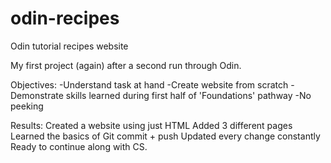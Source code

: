 # odin-recipes
Odin tutorial recipes website


My first project (again) after a second run through Odin.

Objectives:
-Understand task at hand
-Create website from scratch
-Demonstrate skills learned during first half of 'Foundations' pathway
-No peeking



Results:
Created a website using just HTML
Added 3 different pages
Learned the basics of Git commit + push
Updated every change constantly
Ready to continue along with CS.
